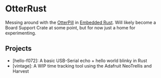 # OtterRust

Messing around with the [OtterPill] in [Embedded Rust]. Will likely become a Board Support Crate at some point, but for now just a home for experimenting.

[OtterPill]: https://github.com/Jan--Henrik/OtterPill
[Embedded Rust]: https://github.com/rust-embedded/wg

## Projects

* [hello-f072]: A basic USB-Serial echo + hello world blinky in Rust
* [vintage]: A WIP time tracking tool using the Adafruit NeoTrellis and Harvest
